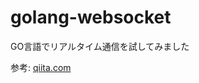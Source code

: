 # golang-websocket
GO言語でリアルタイム通信を試してみました

参考: [qiita.com](https://qiita.com/__init__/items/08cbc3a870178fd6fc32)
